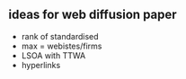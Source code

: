 ## ideas for web diffusion paper
- rank of standardised
- max = webistes/firms
- LSOA with TTWA
- hyperlinks
